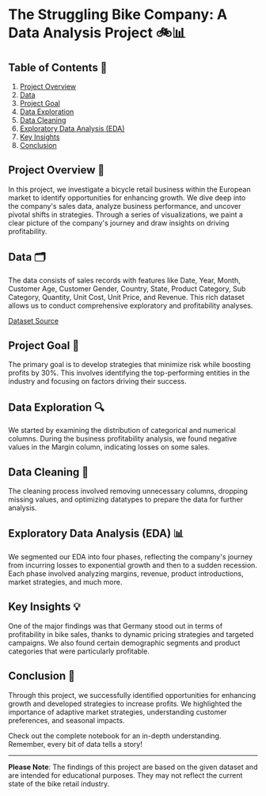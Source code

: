 # The Struggling Bike Company: A Data Analysis Project 🚲📊

## Table of Contents 📘

1. [Project Overview](#Project-Overview-)
2. [Data](#Data-)
3. [Project Goal](#Project-Goal-)
4. [Data Exploration](#Data-Exploration-)
5. [Data Cleaning](#Data-Cleaning-)
6. [Exploratory Data Analysis (EDA)](#EDA-)
7. [Key Insights](#Key-Insights-)
8. [Conclusion](#Conclusion-)

## Project Overview 🚀

In this project, we investigate a bicycle retail business within the European market to identify opportunities for enhancing growth. We dive deep into the company's sales data, analyze business performance, and uncover pivotal shifts in strategies. Through a series of visualizations, we paint a clear picture of the company's journey and draw insights on driving profitability.

## Data 🗂️

The data consists of sales records with features like Date, Year, Month, Customer Age, Customer Gender, Country, State, Product Category, Sub Category, Quantity, Unit Cost, Unit Price, and Revenue. This rich dataset allows us to conduct comprehensive exploratory and profitability analyses.

[Dataset Source](https://www.kaggle.com/datasets/thedevastator/analyzing-customer-spending-habits-to-improve-sa)

## Project Goal 🎯

The primary goal is to develop strategies that minimize risk while boosting profits by 30%. This involves identifying the top-performing entities in the industry and focusing on factors driving their success.

## Data Exploration 🔍

We started by examining the distribution of categorical and numerical columns. During the business profitability analysis, we found negative values in the Margin column, indicating losses on some sales.

## Data Cleaning 🧹

The cleaning process involved removing unnecessary columns, dropping missing values, and optimizing datatypes to prepare the data for further analysis.

## Exploratory Data Analysis (EDA) 📊

We segmented our EDA into four phases, reflecting the company's journey from incurring losses to exponential growth and then to a sudden recession. Each phase involved analyzing margins, revenue, product introductions, market strategies, and much more.

## Key Insights 💡

One of the major findings was that Germany stood out in terms of profitability in bike sales, thanks to dynamic pricing strategies and targeted campaigns. We also found certain demographic segments and product categories that were particularly profitable.

## Conclusion 🏁

Through this project, we successfully identified opportunities for enhancing growth and developed strategies to increase profits. We highlighted the importance of adaptive market strategies, understanding customer preferences, and seasonal impacts.

Check out the complete notebook for an in-depth understanding. Remember, every bit of data tells a story!

---

**Please Note**: The findings of this project are based on the given dataset and are intended for educational purposes. They may not reflect the current state of the bike retail industry.
